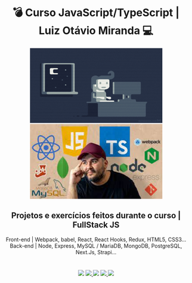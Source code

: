 <div align="center" >
  <h1>💣 Curso JavaScript/TypeScript | Luiz Otávio Miranda 💻</h1>
  <!--Gifs-->
  <img src="/Just-A-Gif-Folder/loving.gif" width="355em" title="Starting the project..." height="200em" alt="Meu Banner..."/>
  <img src="/Just-A-Gif-Folder/otavio.jpg" width="355em" title="Ending..." height="200em" alt="Meu Banner..."/>
  <h2>Projetos e exercícios feitos durante o curso | FullStack JS</h2>
  <div>Front-end | Webpack, babel, React, React Hooks, Redux, HTML5, CSS3...</div>
  <div>Back-end | Node, Express, MySQL / MariaDB, MongoDB, PostgreSQL, Next.Js, Strapi...</div>
</div>

#

<div align="center"> 
  <a href="https://www.linkedin.com/in/vitorsoer/" target="_blank"><img src="https://img.shields.io/badge/-LinkedIn-%230077B5?style=for-the-badge&logo=linkedin&logoColor=white" target="_blank"></a> 
  <a href="https://bit.ly/3qzDRe3" target="_blank"><img src="https://img.shields.io/badge/WhatsApp-25D366?style=for-the-badge&logo=whatsapp&logoColor=white" target="_blank">
  <a href = "mailto:contato.soer@gmail.com"><img src="https://img.shields.io/badge/Gmail-D14836?style=for-the-badge&logo=gmail&logoColor=white" target="_blank"></a>
  <a href="https://discord.gg/et9Be2NJ" target="_blank"><img src="https://img.shields.io/badge/Discord-7289DA?style=for-the-badge&logo=discord&logoColor=white" target="_blank">
  <a href="https://figma.com/@VitorSoer" target="_blank"><img src="https://img.shields.io/badge/Figma-F24E1E?style=for-the-badge&logo=figma&logoColor=white" target="_blank">
</div>
